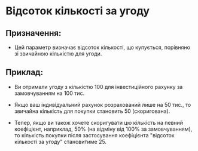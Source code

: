 # **Відсоток кількості за угоду**

## Призначення:

- Цей параметр визначає відсоток кількості, що купується, порівняно зі звичайною кількістю для угоди.

## Приклад:

- Ви отримали угоду з кількістю 100 для інвестиційного рахунку за замовчуванням на 100 тис.

- Якщо ваш індивідуальний рахунок розрахований лише на 50 тис., то звичайна кількість для покупки становить 50 (скоригована).

- Тепер, якщо ви також хочете скоригувати цю кількість на певний коефіцієнт, наприклад, 50% (на відміну від 100% за замовчуванням), то кількість покупки після застосування коефіцієнта "відсоток кількості за угоду" становитиме 25.

